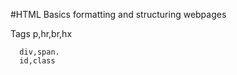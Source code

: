  #HTML Basics
     formatting and structuring webpages

  Tags
      p,hr,br,hx
      
      div,span.  
      id,class
  

